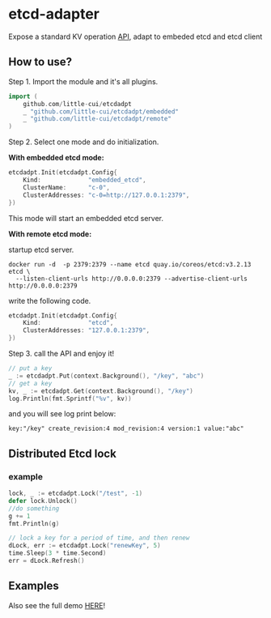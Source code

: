 # etcd-adapter

Expose a standard KV operation [API](api.go), adapt to embeded etcd and etcd client

## How to use?

Step 1. Import the module and it's all plugins.

```go
import (
	github.com/little-cui/etcdadpt
	_ "github.com/little-cui/etcdadpt/embedded"
	_ "github.com/little-cui/etcdadpt/remote"
)
```

Step 2. Select one mode and do initialization.

**With embedded etcd mode:**

```go
etcdadpt.Init(etcdadpt.Config{
	Kind:             "embedded_etcd",
	ClusterName:      "c-0",
	ClusterAddresses: "c-0=http://127.0.0.1:2379",
})
```

This mode will start an embedded etcd server.

**With remote etcd mode:**

startup etcd server.

```shell
docker run -d  -p 2379:2379 --name etcd quay.io/coreos/etcd:v3.2.13 etcd \
  --listen-client-urls http://0.0.0.0:2379 --advertise-client-urls http://0.0.0.0:2379
```

write the following code.

```go
etcdadpt.Init(etcdadpt.Config{
	Kind:             "etcd",
	ClusterAddresses: "127.0.0.1:2379",
})
```

Step 3. call the API and enjoy it!

```go
// put a key
_ := etcdadpt.Put(context.Background(), "/key", "abc")
// get a key
kv, _ := etcdadpt.Get(context.Background(), "/key")
log.Println(fmt.Sprintf("%v", kv))
```

and you will see log print below:

```shell
key:"/key" create_revision:4 mod_revision:4 version:1 value:"abc"
```

## Distributed Etcd lock

### example

```go
lock, _ := etcdadpt.Lock("/test", -1)
defer lock.Unlock()
//do something
g += 1
fmt.Println(g)
```

```go
// lock a key for a period of time, and then renew
dLock, err := etcdadpt.Lock("renewKey", 5)
time.Sleep(3 * time.Second)
err = dLock.Refresh()
```

## Examples

Also see the full demo [HERE](examples/dev/main.go)!